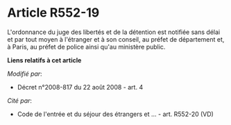 # Article R552-19

L'ordonnance du juge des libertés et de la détention est notifiée sans délai et par tout moyen à l'étranger et à son conseil,
au préfet de département et, à Paris, au préfet de police ainsi qu'au ministère public.

**Liens relatifs à cet article**

_Modifié par_:

  - Décret n°2008-817 du 22 août 2008 - art. 4

_Cité par_:

  - Code de l'entrée et du séjour des étrangers et ... - art. R552-20 (VD)
